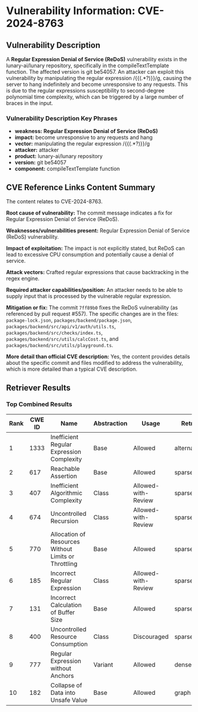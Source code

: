 # Vulnerability Information: CVE-2024-8763

## Vulnerability Description
A **Regular Expression Denial of Service (ReDoS)** vulnerability exists in the lunary-ai/lunary repository, specifically in the compileTextTemplate function. The affected version is git be54057. An attacker can exploit this vulnerability by manipulating the regular expression /{{(.*?)}}/g, causing the server to hang indefinitely and become unresponsive to any requests. This is due to the regular expressions susceptibility to second-degree polynomial time complexity, which can be triggered by a large number of braces in the input.

### Vulnerability Description Key Phrases
- **weakness:** **Regular Expression Denial of Service (ReDoS)**
- **impact:** become unresponsive to any requests and hang
- **vector:** manipulating the regular expression /{{(.*?)}}/g
- **attacker:** attacker
- **product:** lunary-ai/lunary repository
- **version:** git be54057
- **component:** compileTextTemplate function

## CVE Reference Links Content Summary
The content relates to CVE-2024-8763.

**Root cause of vulnerability:**
The commit message indicates a fix for Regular Expression Denial of Service (ReDoS).

**Weaknesses/vulnerabilities present:**
Regular Expression Denial of Service (ReDoS) vulnerability.

**Impact of exploitation:**
The impact is not explicitly stated, but ReDoS can lead to excessive CPU consumption and potentially cause a denial of service.

**Attack vectors:**
Crafted regular expressions that cause backtracking in the regex engine.

**Required attacker capabilities/position:**
An attacker needs to be able to supply input that is processed by the vulnerable regular expression.

**Mitigation or fix:**
The commit `7ff89b0` fixes the ReDoS vulnerability (as referenced by pull request #557). The specific changes are in the files: `package-lock.json`, `packages/backend/package.json`, `packages/backend/src/api/v1/auth/utils.ts`, `packages/backend/src/checks/index.ts`, `packages/backend/src/utils/calcCost.ts`, and `packages/backend/src/utils/playground.ts`.

**More detail than official CVE description:**
Yes, the content provides details about the specific commit and files modified to address the vulnerability, which is more detailed than a typical CVE description.

## Retriever Results

### Top Combined Results

| Rank | CWE ID | Name | Abstraction | Usage  | Retrievers | Individual Scores |
|------|--------|------|-------------|-------|------------|-------------------|
| 1 | 1333 | Inefficient Regular Expression Complexity | Base | Allowed | alternate_terms | 0.800 |
| 2 | 617 | Reachable Assertion | Base | Allowed | sparse | 0.503 |
| 3 | 407 | Inefficient Algorithmic Complexity | Class | Allowed-with-Review | sparse | 0.480 |
| 4 | 674 | Uncontrolled Recursion | Class | Allowed-with-Review | sparse | 0.448 |
| 5 | 770 | Allocation of Resources Without Limits or Throttling | Base | Allowed | sparse | 0.446 |
| 6 | 185 | Incorrect Regular Expression | Class | Allowed-with-Review | sparse | 0.434 |
| 7 | 131 | Incorrect Calculation of Buffer Size | Base | Allowed | sparse | 0.426 |
| 8 | 400 | Uncontrolled Resource Consumption | Class | Discouraged | sparse | 0.426 |
| 9 | 777 | Regular Expression without Anchors | Variant | Allowed | dense | 0.500 |
| 10 | 182 | Collapse of Data into Unsafe Value | Base | Allowed | graph | 0.002 |

